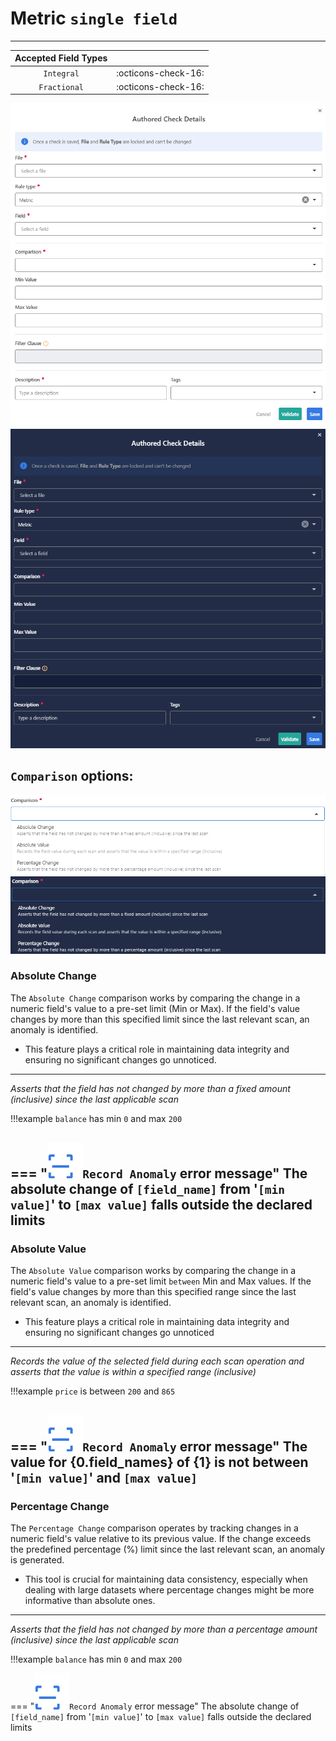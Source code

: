 # Metric <spam id='single-field'>`single field`</spam>

---

| Accepted Field Types   |                      |
| :--------------------: | :------------------: |
| `Integral`             | :octicons-check-16:   |
| `Fractional`           | :octicons-check-16:   |

![Screenshot](../assets/checks/rule-types/metric-check-light.png#only-light)
![Screenshot](../assets/checks/rule-types/metric-check-dark.png#only-dark)


## `Comparison` options:

![Screenshot](../assets/checks/rule-types/comparison-options-light.png#only-light)
![Screenshot](../assets/checks/rule-types/comparison-options-dark.png#only-dark)

### Absolute Change

The `Absolute Change` comparison works by comparing the change in a numeric field's value to a pre-set limit (Min or Max). If the field's value changes by more than this specified limit since the last relevant scan, an anomaly is identified.

- This feature plays a critical role in maintaining data integrity and ensuring no significant changes go unnoticed.

---
*Asserts that the field has not changed by more than a fixed amount (inclusive) since the last applicable scan*

!!!example
    `balance` has min `0` and max `200`

=== "![Screenshot](../assets/checks/rule-types/icons/icon-record-anomaly-dark.svg)`Record Anomaly` error message"
    The absolute change of `[field_name]` from '`[min value]`' to `[max value]` falls outside the declared limits
--- 

### Absolute Value

The `Absolute Value` comparison works by comparing the change in a numeric field's value to a pre-set limit `between` Min and Max values. If the field's value changes by more than this specified range since the last relevant scan, an anomaly is identified.

- This feature plays a critical role in maintaining data integrity and ensuring no significant changes go unnoticed

---
*Records the value of the selected field during each scan operation and asserts that the value is within a specified range (inclusive)*

!!!example
    `price` is between `200` and `865`

=== "![Screenshot](../assets/checks/rule-types/icons/icon-record-anomaly-dark.svg)`Record Anomaly` error message"
    The value for {0.field_names} of {1} is not between '`[min value]`' and `[max value]`
--- 


### Percentage Change

The `Percentage Change` comparison operates by tracking changes in a numeric field's value relative to its previous value. If the change exceeds the predefined percentage (%) limit since the last relevant scan, an anomaly is generated.

- This tool is crucial for maintaining data consistency, especially when dealing with large datasets where percentage changes might be more informative than absolute ones.

---
*Asserts that the field has not changed by more than a percentage amount (inclusive) since the last applicable scan*


!!!example
    `balance` has min `0` and max `200`

=== "![Screenshot](../assets/checks/rule-types/icons/icon-record-anomaly-dark.svg)`Record Anomaly` error message"
    The absolute change of `[field_name]` from '`[min value]`' to `[max value]` falls outside the declared limits

